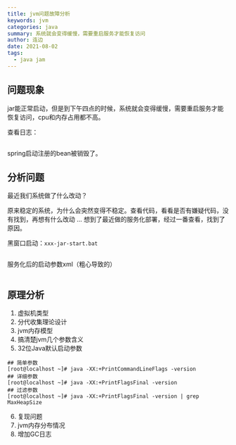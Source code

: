 ```yaml
---
title: jvm问题故障分析
keywords: jvm
categories: java
summary: 系统就会变得缓慢，需要重启服务才能恢复访问
author: 连边
date: 2021-08-02
tags:
  - java jam
---
```




## 问题现象

jar能正常启动，但是到下午四点的时候，系统就会变得缓慢，需要重启服务才能恢复访问，cpu和内存占用都不高。

查看日志：

```shell
```

spring启动注册的bean被销毁了。



## 分析问题

最近我们系统做了什么改动？

原来稳定的系统，为什么会突然变得不稳定。查看代码，看看是否有嫌疑代码，没有找到，再想有什么改动 ... 想到了最近做的服务化部署，经过一番查看，找到了原因。

黑窗口启动：```xxx-jar-start.bat```

```shell
```

服务化后的启动参数xml（粗心导致的）

```xml
```





## 原理分析

1. 虚拟机类型
2. 分代收集理论设计
3. jvm内存模型
4. 搞清楚jvm几个参数含义
5. 32位Java默认启动参数

```shell
## 简单参数
[root@localhost ~]# java -XX:+PrintCommandLineFlags -version
## 详细参数
[root@localhost ~]# java -XX:+PrintFlagsFinal -version
## 过滤参数
[root@localhost ~]# java -XX:+PrintFlagsFinal -version | grep MaxHeapSize
```

6. 复现问题
7. jvm内存分布情况
8. 增加GC日志

